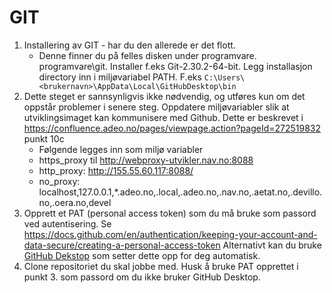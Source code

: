 # GIT

1. Installering av GIT - har du den allerede er det flott.
   - Denne finner du på felles disken under programvare. programvare\git\. Installer f.eks Git-2.30.2-64-bit. Legg installasjon directory inn i miljøvariabel  PATH. F.eks `C:\Users\<brukernavn>\AppData\Local\GitHubDesktop\bin`
2. Dette steget er sannsynligvis ikke nødvendig, og utføres kun om det oppstår problemer i senere steg. Oppdatere miljøvariabler slik at utviklingsimaget kan kommunisere med Github. Dette er beskrevet i https://confluence.adeo.no/pages/viewpage.action?pageId=272519832 punkt 10c
   - Følgende legges inn som miljø variabler
   - https_proxy til http://webproxy-utvikler.nav.no:8088
   - http_proxy: http://155.55.60.117:8088/
   - no_proxy: localhost,127.0.0.1,*.adeo.no,.local,.adeo.no,.nav.no,.aetat.no,.devillo.no,.oera.no,devel
3. Opprett et PAT (personal access token) som du må bruke som passord ved autentisering. Se https://docs.github.com/en/authentication/keeping-your-account-and-data-secure/creating-a-personal-access-token Alternativt kan du bruke [GitHub Dekstop](https://docs.github.com/en/desktop/installing-and-configuring-github-desktop/installing-and-authenticating-to-github-desktop/installing-github-desktop) som setter dette opp for deg automatisk.
4. Clone repositoriet du skal jobbe med. Husk å bruke PAT opprettet i punkt 3. som passord om du ikke bruker GitHub Desktop.
